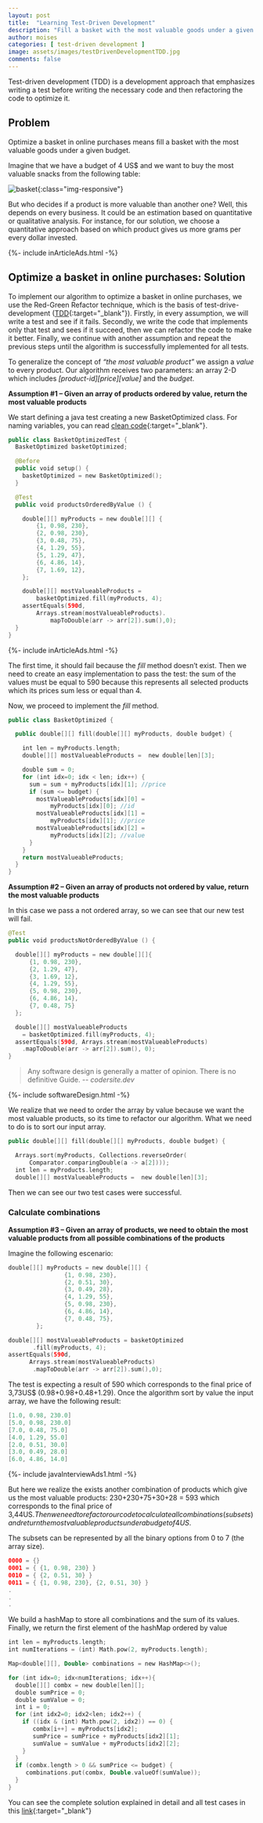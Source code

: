 ```yaml
---
layout: post
title:  "Learning Test-Driven Development"
description: "Fill a basket with the most valuable goods under a given budget to optimize online purchases. Do it with bitmasks and functional programming"
author: moises
categories: [ test-driven development ]
image: assets/images/testDrivenDevelopmentTDD.jpg
comments: false
---
```


Test-driven development (TDD) is a development approach that emphasizes writing a test before writing the necessary code and then refactoring the code to optimize it.

## Problem

Optimize a basket in online purchases means fill a basket with the most valuable goods under a given budget.

Imagine that we have a budget of 4 US$ and we want to buy the most valuable snacks from the following table:

![basket](/assets/images/basket.jpg){:class="img-responsive"}

But who decides if a product is more valuable than another one? Well, this depends on every business. It could be an estimation based on quantitative or qualitative analysis. For instance, for our solution, we choose a quantitative approach based on which product gives us more grams per every dollar invested.

<div>
{%- include inArticleAds.html -%}
</div>

## Optimize a basket in online purchases: Solution

To implement our algorithm to optimize a basket in online purchases, we use the Red-Green Refactor technique, which is the basis of test-drive-development ([TDD](https://en.wikipedia.org/wiki/Test-driven_development){:target="_blank"}). Firstly, in every assumption, we will write a test and see if it fails. Secondly, we write the code that implements only that test and sees if it succeed, then we can refactor the code to make it better. Finally, we continue with another assumption and repeat the previous steps until the algorithm is successfully implemented for all tests.

To generalize the concept of *“the most valuable product”* we assign a *value* to every product. Our algorithm receives two parameters: an array 2-D which includes *[product-id][price][value]* and the *budget*.

**Assumption #1 – Given an array of products ordered by value, return the most valuable products**

We start defining a java test creating a new BasketOptimized class. For naming variables, you can read [clean code](https://codersite.dev/clean-code/){:target="_blank"}.

```kotlin
public class BasketOptimizedTest {
  BasketOptimized basketOptimized;

  @Before
  public void setup() {
    basketOptimized = new BasketOptimized();
  }

  @Test
  public void productsOrderedByValue () {

    double[][] myProducts = new double[][] {
        {1, 0.98, 230},
        {2, 0.98, 230},
        {3, 0.48, 75},
        {4, 1.29, 55},
        {5, 1.29, 47},
        {6, 4.86, 14},
        {7, 1.69, 12},
    };

    double[][] mostValueableProducts =
        basketOptimized.fill(myProducts, 4);
    assertEquals(590d,
        Arrays.stream(mostValueableProducts).
            mapToDouble(arr -> arr[2]).sum(),0);
  }
}
```

<div>
{%- include inArticleAds.html -%}
</div>

The first time, it should fail because the *fill* method doesn’t exist. Then we need to create an easy implementation to pass the test: the sum of the values must be equal to 590 because this represents all selected products which its prices sum less or equal than 4.

Now, we proceed to implement the *fill* method.

```kotlin
public class BasketOptimized {

  public double[][] fill(double[][] myProducts, double budget) {

    int len = myProducts.length;
    double[][] mostValueableProducts =  new double[len][3];

    double sum = 0;
    for (int idx=0; idx < len; idx++) {
      sum = sum + myProducts[idx][1]; //price
      if (sum <= budget) {
        mostValueableProducts[idx][0] =
            myProducts[idx][0]; //id
        mostValueableProducts[idx][1] =
            myProducts[idx][1]; //price
        mostValueableProducts[idx][2] =
            myProducts[idx][2]; //value
      }
    }
    return mostValueableProducts;
  }
}
```

**Assumption #2 – Given an array of products not ordered by value, return the most valuable products**

In this case we pass a not ordered array, so we can see that our new test will fail.

```kotlin
@Test
public void productsNotOrderedByValue () {

  double[][] myProducts = new double[][]{
      {1, 0.98, 230},
      {2, 1.29, 47},
      {3, 1.69, 12},
      {4, 1.29, 55},
      {5, 0.98, 230},
      {6, 4.86, 14},
      {7, 0.48, 75}
  };

  double[][] mostValueableProducts 
    = basketOptimized.fill(myProducts, 4);
  assertEquals(590d, Arrays.stream(mostValueableProducts)
    .mapToDouble(arr -> arr[2]).sum(), 0);
}
```

> Any software design is generally a matter of opinion. There is no definitive Guide. -- <cite>codersite.dev</cite>

<div>
{%- include softwareDesign.html -%}
</div>

We realize that we need to order the array by value because we want the most valuable products, so its time to refactor our algorithm. What we need to do is to sort our input array.

```kotlin
public double[][] fill(double[][] myProducts, double budget) {

  Arrays.sort(myProducts, Collections.reverseOrder(
      Comparator.comparingDouble(a -> a[2])));
  int len = myProducts.length;
  double[][] mostValueableProducts =  new double[len][3];
```

Then we can see our two test cases were successful.

### Calculate combinations ###

**Assumption #3 – Given an array of products, we need to obtain the most valuable products from all possible combinations of the products**

Imagine the following escenario:

```kotlin
double[][] myProducts = new double[][] {
                {1, 0.98, 230},
                {2, 0.51, 30},
                {3, 0.49, 28},
                {4, 1.29, 55},
                {5, 0.98, 230},
                {6, 4.86, 14},
                {7, 0.48, 75},
        };

double[][] mostValueableProducts = basketOptimized
       .fill(myProducts, 4);
assertEquals(590d,
      Arrays.stream(mostValueableProducts)
       .mapToDouble(arr -> arr[2]).sum(),0);
```

The test is expecting a result of 590 which corresponds to the final price of 3,73US$ (0.98+0.98+0.48+1.29). Once the algorithm sort by value the input array, we have the following result:

```kotlin
[1.0, 0.98, 230.0]
[5.0, 0.98, 230.0]
[7.0, 0.48, 75.0]
[4.0, 1.29, 55.0]
[2.0, 0.51, 30.0]
[3.0, 0.49, 28.0]
[6.0, 4.86, 14.0]
```

<div>
{%- include javaInterviewAds1.html -%}
</div>

But here we realize the exists another combination of products which give us the most valuable products: 230+230+75+30+28 = 593 which corresponds to the final price of 3,44US$. Then we need to refactor our code to calculate all combinations (subsets) and return the most valuable products under a budget of 4 US$.

The subsets can be represented by all the binary options from 0 to 7 (the array size).

```kotlin
0000 = {}
0001 = { {1, 0.98, 230} }
0010 = { {2, 0.51, 30} }
0011 = { {1, 0.98, 230}, {2, 0.51, 30} }
.
.
.
```

We build a hashMap to store all combinations and the sum of its values. Finally, we return the first element of the hashMap ordered by value

```kotlin
int len = myProducts.length;
int numIterations = (int) Math.pow(2, myProducts.length);

Map<double[][], Double> combinations = new HashMap<>();

for (int idx=0; idx<numIterations; idx++){
  double[][] combx = new double[len][];
  double sumPrice = 0;
  double sumValue = 0;
  int i = 0;
  for (int idx2=0; idx2<len; idx2++) {
    if ((idx & (int) Math.pow(2, idx2)) == 0) {
       combx[i++] = myProducts[idx2];
       sumPrice = sumPrice + myProducts[idx2][1];
       sumValue = sumValue + myProducts[idx2][2];
    }
  }
  if (combx.length > 0 && sumPrice <= budget) {
     combinations.put(combx, Double.valueOf(sumValue));
  }
}
```

You can see the complete solution explained in detail and all test cases in this [link](https://amzn.to/3Lst26n){:target="_blank"}
